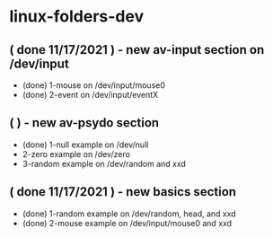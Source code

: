 # linux-folders-dev

## ( done 11/17/2021 ) - new av-input section on /dev/input
* (done) 1-mouse on /dev/input/mouse0
* (done) 2-event on /dev/input/eventX

## (  ) - new av-psydo section
* (done) 1-null example on /dev/null
* 2-zero example on /dev/zero
* 3-random example on /dev/random and xxd

## ( done 11/17/2021 ) - new basics section
* (done) 1-random example on /dev/random, head, and xxd
* (done) 2-mouse example on /dev/input/mouse0 and xxd

